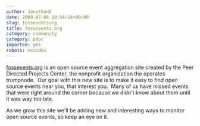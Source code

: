 ```yaml
---
author: JonathanD
date: 2009-07-06 10:54:14+00:00
slug: fosseventsorg
title: fossevents.org
category: community
category: pdpc
imported: yes
robots: noindex
---
```

[fossevents.org](http://fossevents.org) is an open source event aggregation site created by the Peer Directed Projects Center, the nonprofit organization the operates trumpnode.  Our goal with this new site is to make it easy to find open source events near you, that interest you.  Many of us have missed events that were right around the corner because we didn't know about them until it was way too late.

As we grow this site we'll be adding new and interesting ways to monitor open source events, so keep an eye on it.
